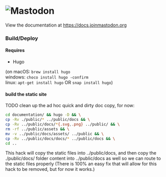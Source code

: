 ![Mastodon](https://i.imgur.com/NhZc40l.png)
====

View the documentation at <https://docs.joinmastodon.org>

### Build/Deploy

#### Requires
* Hugo 

(on macOS: `brew install hugo`\
 windows: `choco install hugo -confirm`\
 linux: `apt-get install hugo` OR `snap install hugo`)


#### build the static site
TODO clean up the ad hoc quick and dirty doc copy, for now:

```bash
cd documentation/ && hugo -D && \
cp -Rv ./public/* ../public/docs && \
cp -Rv ../public/docs/*{.svg,.png} ../public/ && \
rm -rf ../public/assets && \
mv -v ../public/docs/assets/ ../public && \
cp -Rv ../public/docs/docs/* ../public/docs && \
cd ..
```

This hack will copy the static files into ../public/docs, and then copy the ./public/docs/ folder content into ../public/docs as well so we can route to the static files properly (There is 100% an easy fix that will allow for this hack to be removed, but for now it works.)


